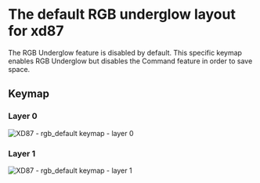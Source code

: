 # The default RGB underglow layout for xd87

The RGB Underglow feature is disabled by default. This specific keymap enables RGB Underglow but disables the Command feature in order to save space.

## Keymap

### Layer 0

![XD87 - rgb_default keymap - layer 0](https://i.imgur.com/lCOZADn.png)

### Layer 1

![XD87 - rgb_default keymap - layer 1](https://i.imgur.com/BIsAgtO.png)